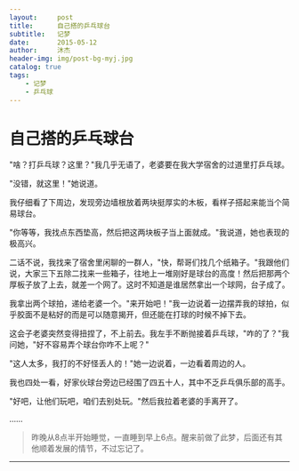 ```yaml
---
layout:     post
title:      自己搭的乒乓球台
subtitle:   记梦
date:       2015-05-12
author:     沐杰
header-img: img/post-bg-myj.jpg
catalog: true
tags:
    - 记梦
    - 乒乓球
---
```

# 自己搭的乒乓球台

"啥？打乒乓球？这里？"我几乎无语了，老婆要在我大学宿舍的过道里打乒乓球。

"没错，就这里！"她说道。

我仔细看了下周边，发现旁边墙根放着两块挺厚实的木板，看样子搭起来能当个简易球台。

"你等等，我找点东西垫高，然后把这两块板子当上面就成。"我说道，她也表现的极高兴。

二话不说，我找来了宿舍里闲聊的一群人，"快，帮哥们找几个纸箱子。"我跟他们说，大家三下五除二找来一些箱子，往地上一堆刚好是球台的高度！然后把那两个厚板子放了上去，就差一个网了。这时不知道是谁居然拿出一个球网，台子成了。

我拿出两个球拍，递给老婆一个。"来开始吧！"我一边说着一边摆弄我的球拍，似乎胶面不是粘好的而是可以随意揭开，但还能在打球的时候不掉下去。

这会子老婆突然变得扭捏了，不上前去。我左手不断抛接着乒乓球，"咋的了？"我问她，"好不容易弄个球台你咋不上呢？"

"这人太多，我打的不好怪丢人的！"她一边说着，一边看着周边的人。

我也四处一看，好家伙球台旁边已经围了四五十人，其中不乏乒乓俱乐部的高手。

"好吧，让他们玩吧，咱们去别处玩。"然后我拉着老婆的手离开了。

……

> 昨晚从8点半开始睡觉，一直睡到早上6点。醒来前做了此梦，后面还有其他顺着发展的情节，不过忘记了。

***


